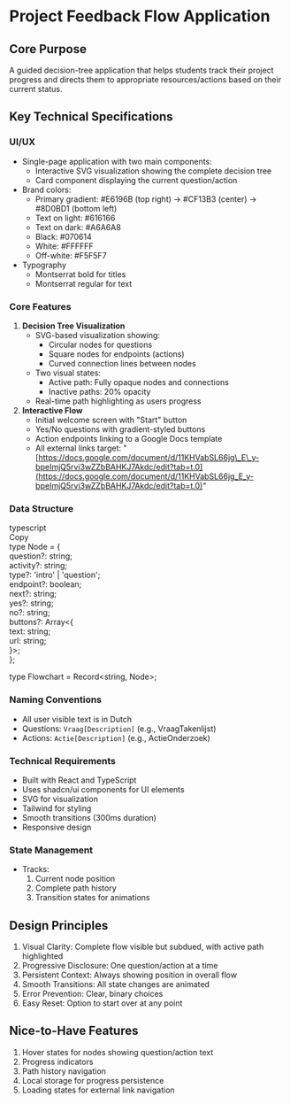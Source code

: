 # **Project Feedback Flow Application**

## **Core Purpose**

A guided decision-tree application that helps students track their project progress and directs them to appropriate resources/actions based on their current status.

## **Key Technical Specifications**

### **UI/UX**

* Single-page application with two main components:  
  * Interactive SVG visualization showing the complete decision tree  
  * Card component displaying the current question/action  
* Brand colors:  
  * Primary gradient: \#E6196B (top right) → \#CF13B3 (center) → \#8D0BD1 (bottom left)  
  * Text on light: \#616166  
  * Text on dark: \#A6A6A8  
  * Black: \#070614  
  * White: \#FFFFFF  
  * Off-white: \#F5F5F7  
* Typography  
  * Montserrat bold for titles  
  * Montserrat regular for text

### **Core Features**

1. **Decision Tree Visualization**  
   * SVG-based visualization showing:  
     * Circular nodes for questions  
     * Square nodes for endpoints (actions)  
     * Curved connection lines between nodes  
   * Two visual states:  
     * Active path: Fully opaque nodes and connections  
     * Inactive paths: 20% opacity  
   * Real-time path highlighting as users progress  
2. **Interactive Flow**  
   * Initial welcome screen with "Start" button  
   * Yes/No questions with gradient-styled buttons  
   * Action endpoints linking to a Google Docs template  
   * All external links target: "[https://docs.google.com/document/d/11KHVabSL66jg\_E\_y-bpeImjQ5rvi3wZZbBAHKJ7Akdc/edit?tab=t.0](https://docs.google.com/document/d/11KHVabSL66jg_E_y-bpeImjQ5rvi3wZZbBAHKJ7Akdc/edit?tab=t.0)"

### **Data Structure**

typescript  
Copy  
type Node \= {  
  question?: string;  
  activity?: string;  
  type?: 'intro' | 'question';  
  endpoint?: boolean;  
  next?: string;  
  yes?: string;  
  no?: string;  
  buttons?: Array\<{  
    text: string;  
    url: string;  
  }\>;  
};

type Flowchart \= Record\<string, Node\>;

### **Naming Conventions**

* All user visible text is in Dutch  
* Questions: `Vraag[Description]` (e.g., VraagTakenlijst)  
* Actions: `Actie[Description]` (e.g., ActieOnderzoek)

### **Technical Requirements**

* Built with React and TypeScript  
* Uses shadcn/ui components for UI elements  
* SVG for visualization  
* Tailwind for styling  
* Smooth transitions (300ms duration)  
* Responsive design

### **State Management**

* Tracks:  
  1. Current node position  
  2. Complete path history  
  3. Transition states for animations

## **Design Principles**

1. Visual Clarity: Complete flow visible but subdued, with active path highlighted  
2. Progressive Disclosure: One question/action at a time  
3. Persistent Context: Always showing position in overall flow  
4. Smooth Transitions: All state changes are animated  
5. Error Prevention: Clear, binary choices  
6. Easy Reset: Option to start over at any point

## **Nice-to-Have Features**

1. Hover states for nodes showing question/action text  
2. Progress indicators  
3. Path history navigation  
4. Local storage for progress persistence  
5. Loading states for external link navigation

